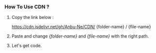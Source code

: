 ### **How To Use CDN ?**

1. Copy the link below :

    https://cdn.jsdelivr.net/gh/Anbu-Ne/CDN/ {folder-name} / {file-name}

2. Paste and change *{folder-name}* and *{file-name}* with the right path.
3. Let's get code.
